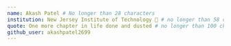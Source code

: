 ```yaml
---
name: Akash Patel # No longer than 28 characters
institution: New Jersey Institute of Technology 🚩 # no longer than 58 characters
quote: One more chapter in life done and dusted # no longer than 100 characters, avoid using quotes(") to guarantee the format remains the same.
github_user: akashpatel2699
---
```


